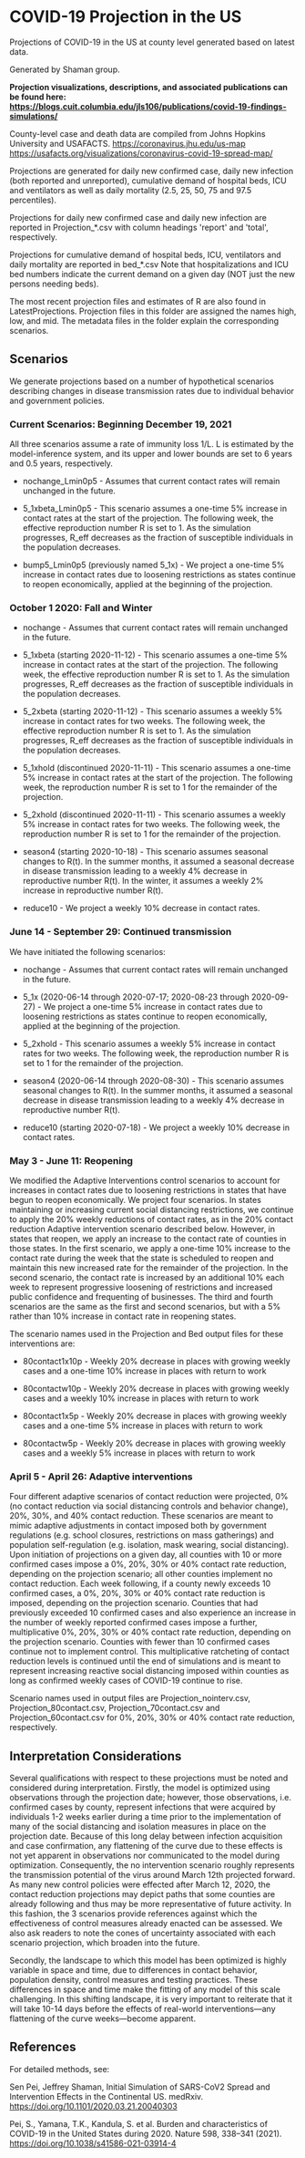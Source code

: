 # COVID-19 Projection in the US

Projections of COVID-19 in the US at county level generated based on latest data.

Generated by Shaman group.

**Projection visualizations, descriptions, and associated publications can be found here: https://blogs.cuit.columbia.edu/jls106/publications/covid-19-findings-simulations/**

County-level case and death data are compiled from Johns Hopkins University and USAFACTS. 
https://coronavirus.jhu.edu/us-map
https://usafacts.org/visualizations/coronavirus-covid-19-spread-map/

Projections are generated for daily new confirmed case, daily new infection (both reported and unreported), cumulative demand of hospital beds, ICU and ventilators as well as daily mortality (2.5, 25, 50, 75 and 97.5 percentiles). 

Projections for daily new confirmed case and daily new infection are reported in Projection_*.csv with column headings 'report' and 'total', respectively.

Projections for cumulative demand of hospital beds, ICU, ventilators and daily mortality are reported in bed_*.csv
Note that hospitalizations and ICU bed numbers indicate the current demand on a given day (NOT just the new persons needing beds).

The most recent projection files and estimates of R are also found in LatestProjections.  Projection files in this folder are assigned the names high, low, and mid.  The metadata files in the folder explain the corresponding scenarios. 


## Scenarios
We generate projections based on a number of hypothetical scenarios describing changes in disease transmission rates due to individual behavior and government policies.

### Current Scenarios: Beginning December 19, 2021

All three scenarios assume a rate of immunity loss 1/L.  L is estimated by the model-inference system, and its upper and lower bounds are set to 6 years and 0.5 years, respectively. 

- nochange_Lmin0p5 - Assumes that current contact rates will remain unchanged in the future.

- 5_1xbeta_Lmin0p5 - This scenario assumes a one-time 5% increase in contact rates at the start of the projection.  The following week, the effective reproduction number R is set to 1.  As the simulation progresses, R_eff decreases as the fraction of susceptible individuals in the population decreases.

- bump5_Lmin0p5 (previously named 5_1x) -  We project a one-time 5% increase in contact rates due to loosening restrictions as states continue to reopen economically, applied at the beginning of the projection.


### October 1 2020: Fall and Winter

- nochange - Assumes that current contact rates will remain unchanged in the future.

- 5_1xbeta (starting 2020-11-12) - This scenario assumes a one-time 5% increase in contact rates at the start of the projection.  The following week, the effective reproduction number R is set to 1.  As the simulation progresses, R_eff decreases as the fraction of susceptible individuals in the population decreases.

- 5_2xbeta (starting 2020-11-12) - This scenario assumes a weekly 5% increase in contact rates for two weeks.  The following week, the effective reproduction number R is set to 1.  As the simulation progresses, R_eff decreases as the fraction of susceptible individuals in the population decreases.

- 5_1xhold (discontinued 2020-11-11) - This scenario assumes a one-time 5% increase in contact rates at the start of the projection.  The following week, the reproduction number R is set to 1 for the remainder of the projection. 

- 5_2xhold (discontinued 2020-11-11) - This scenario assumes a weekly 5% increase in contact rates for two weeks.  The following week, the reproduction number R is set to 1 for the remainder of the projection. 

- season4 (starting 2020-10-18) - This scenario assumes seasonal changes to R(t).  In the summer months, it assumed a seasonal decrease in disease transmission leading to a weekly 4% decrease in reproductive number R(t).  In the winter, it assumes a weekly 2% increase in reproductive number R(t).

- reduce10  - We project a weekly 10% decrease in contact rates.

### June 14 - September 29: Continued transmission

We have initiated the following scenarios:

- nochange - Assumes that current contact rates will remain unchanged in the future.

- 5_1x (2020-06-14 through 2020-07-17; 2020-08-23 through 2020-09-27) -  We project a one-time 5% increase in contact rates due to loosening restrictions as states continue to reopen economically, applied at the beginning of the projection.

- 5_2xhold - This scenario assumes a weekly 5% increase in contact rates for two weeks.  The following week, the reproduction number R is set to 1 for the remainder of the projection. 

- season4 (2020-06-14 through 2020-08-30) - This scenario assumes seasonal changes to R(t).  In the summer months, it assumed a seasonal decrease in disease transmission leading to a weekly 4% decrease in reproductive number R(t).

- reduce10 (starting 2020-07-18) - We project a weekly 10% decrease in contact rates.


### May 3 - June 11: Reopening

We modified the Adaptive Interventions control scenarios to account for increases in contact rates due to
loosening restrictions in states that have begun to reopen economically. We project
four scenarios. In states maintaining or increasing current
social distancing restrictions, we continue to apply the 20% weekly reductions of contact
rates, as in the 20% contact reduction Adaptive intervention scenario described below. However, in states that reopen, we apply an increase to the contact rate of counties in those states. In the first scenario, we apply a one-time 10%
increase to the contact rate during the week that the state is scheduled to reopen and
maintain this new increased rate for the remainder of the projection. In the second
scenario, the contact rate is increased by an additional 10% each week to represent
progressive loosening of restrictions and increased public confidence and frequenting of
businesses.  The third and fourth scenarios are the same as the first and second scenarios, but with a 5% rather than 10% increase in contact rate in reopening states.

The scenario names used in the Projection and Bed output files for these interventions are:

- 80contact1x10p - Weekly 20% decrease in places with growing weekly cases and a one-time 10% increase in places with return to work 

- 80contactw10p - Weekly 20% decrease in places with growing weekly cases and a weekly 10% increase in places with return to work

- 80contact1x5p - Weekly 20% decrease in places with growing weekly cases and a one-time 5% increase in places with return to work 

- 80contactw5p - Weekly 20% decrease in places with growing weekly cases and a weekly 5% increase in places with return to work



### April 5 - April 26: Adaptive interventions

Four different adaptive scenarios of contact reduction were projected, 0% (no contact reduction via social distancing controls and behavior change), 20%, 30%, and 40% contact reduction. These scenarios are meant to mimic adaptive adjustments in contact imposed both by government regulations (e.g. school closures, restrictions on mass gatherings) and population self-regulation (e.g. isolation, mask wearing, social distancing).  Upon initiation of projections on a given day, all counties with 10 or more confirmed cases impose a 0%, 20%, 30% or 40% contact rate reduction, depending on the projection scenario; all other counties implement no contact reduction.  Each week following, if a county newly exceeds 10 confirmed cases, a 0%, 20%, 30% or 40% contact rate reduction is imposed, depending on the projection scenario. Counties that had previously exceeded 10 confirmed cases and also experience an increase in the number of weekly reported confirmed cases impose a further, multiplicative 0%, 20%, 30% or 40% contact rate reduction, depending on the projection scenario.  Counties with fewer than 10 confirmed cases continue not to implement control.  This multiplicative ratcheting of contact reduction levels is continued until the end of simulations and is meant to represent increasing reactive social distancing imposed within counties as long as confirmed weekly cases of COVID-19 continue to rise.
 
Scenario names used in output files are Projection_nointerv.csv, Projection_80contact.csv, Projection_70contact.csv and Projection_60contact.csv for 0%, 20%, 30% or 40% contact rate reduction, respectively.
 

## Interpretation Considerations

Several qualifications with respect to these projections must be noted and considered during interpretation.  Firstly, the model is optimized using observations through the projection date; however, those observations, i.e. confirmed cases by county, represent infections that were acquired by individuals 1-2 weeks earlier during a time prior to the implementation of many of the social distancing and isolation measures in place on the projection date. Because of this long delay between infection acquisition and case confirmation, any flattening of the curve due to these effects is not yet apparent in observations nor communicated to the model during optimization. Consequently, the no intervention scenario roughly represents the transmission potential of the virus around March 12th projected forward.  As many new control policies were effected after March 12, 2020, the contact reduction projections may depict paths that some counties are already following and thus may be more representative of future activity.  In this fashion, the 3 scenarios provide references against which the effectiveness of control measures already enacted can be assessed.  We also ask readers to note the cones of uncertainty associated with each scenario projection, which broaden into the future.

Secondly, the landscape to which this model has been optimized is highly variable in space and time, due to differences in contact behavior, population density, control measures and testing practices. These differences in space and time make the fitting of any model of this scale challenging. In this shifting landscape, it is very important to reiterate that it will take 10-14 days before the effects of real-world interventions—any flattening of the curve weeks—become apparent.

## References

For detailed methods, see: 

Sen Pei, Jeffrey Shaman, Initial Simulation of SARS-CoV2 Spread and Intervention Effects in the Continental US. medRxiv. https://doi.org/10.1101/2020.03.21.20040303

Pei, S., Yamana, T.K., Kandula, S. et al. Burden and characteristics of COVID-19 in the United States during 2020. Nature 598, 338–341 (2021). https://doi.org/10.1038/s41586-021-03914-4

